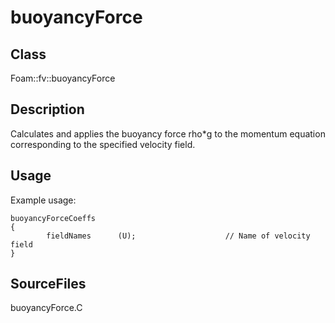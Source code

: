 # buoyancyForce 
## Class
Foam::fv::buoyancyForce

## Description
Calculates and applies the buoyancy force rho*g to the momentum equation
corresponding to the specified velocity field.

## Usage
Example usage:
```
buoyancyForceCoeffs
{
        fieldNames      (U);                    // Name of velocity field
}
```

## SourceFiles
buoyancyForce.C


